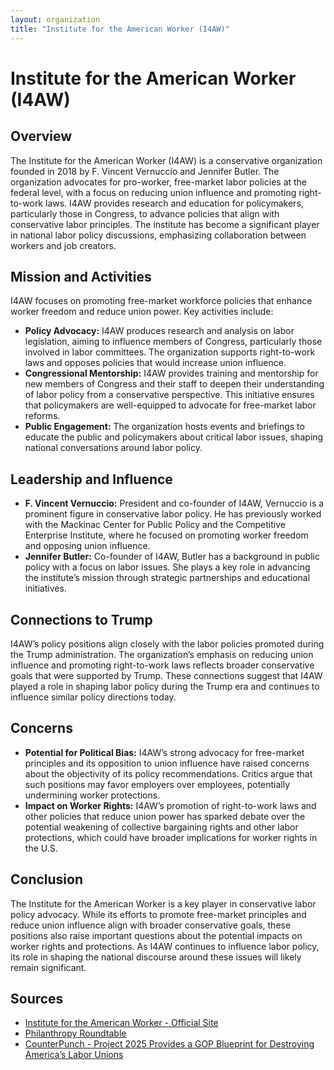 ```yaml
---
layout: organization
title: "Institute for the American Worker (I4AW)"
---
```


# Institute for the American Worker (I4AW)

## Overview
The Institute for the American Worker (I4AW) is a conservative organization founded in 2018 by F. Vincent Vernuccio and Jennifer Butler. The organization advocates for pro-worker, free-market labor policies at the federal level, with a focus on reducing union influence and promoting right-to-work laws. I4AW provides research and education for policymakers, particularly those in Congress, to advance policies that align with conservative labor principles. The institute has become a significant player in national labor policy discussions, emphasizing collaboration between workers and job creators.

## Mission and Activities
I4AW focuses on promoting free-market workforce policies that enhance worker freedom and reduce union power. Key activities include:
- **Policy Advocacy:** I4AW produces research and analysis on labor legislation, aiming to influence members of Congress, particularly those involved in labor committees. The organization supports right-to-work laws and opposes policies that would increase union influence.
- **Congressional Mentorship:** I4AW provides training and mentorship for new members of Congress and their staff to deepen their understanding of labor policy from a conservative perspective. This initiative ensures that policymakers are well-equipped to advocate for free-market labor reforms.
- **Public Engagement:** The organization hosts events and briefings to educate the public and policymakers about critical labor issues, shaping national conversations around labor policy.

## Leadership and Influence
- **F. Vincent Vernuccio:** President and co-founder of I4AW, Vernuccio is a prominent figure in conservative labor policy. He has previously worked with the Mackinac Center for Public Policy and the Competitive Enterprise Institute, where he focused on promoting worker freedom and opposing union influence.
- **Jennifer Butler:** Co-founder of I4AW, Butler has a background in public policy with a focus on labor issues. She plays a key role in advancing the institute’s mission through strategic partnerships and educational initiatives.

## Connections to Trump
I4AW’s policy positions align closely with the labor policies promoted during the Trump administration. The organization’s emphasis on reducing union influence and promoting right-to-work laws reflects broader conservative goals that were supported by Trump. These connections suggest that I4AW played a role in shaping labor policy during the Trump era and continues to influence similar policy directions today.

## Concerns
- **Potential for Political Bias:** I4AW’s strong advocacy for free-market principles and its opposition to union influence have raised concerns about the objectivity of its policy recommendations. Critics argue that such positions may favor employers over employees, potentially undermining worker protections.
- **Impact on Worker Rights:** I4AW’s promotion of right-to-work laws and other policies that reduce union power has sparked debate over the potential weakening of collective bargaining rights and other labor protections, which could have broader implications for worker rights in the U.S.

## Conclusion
The Institute for the American Worker is a key player in conservative labor policy advocacy. While its efforts to promote free-market principles and reduce union influence align with broader conservative goals, these positions also raise important questions about the potential impacts on worker rights and protections. As I4AW continues to influence labor policy, its role in shaping the national discourse around these issues will likely remain significant.

## Sources
- [Institute for the American Worker - Official Site](https://i4aw.org/)
- [Philanthropy Roundtable](https://www.philanthropyroundtable.org/resource/institute-for-the-american-worker/)
- [CounterPunch - Project 2025 Provides a GOP Blueprint for Destroying America’s Labor Unions](https://www.counterpunch.org/2024/08/29/project-2025-provides-a-gop-blueprint-for-destroying-americas-labor-unions/)
